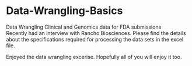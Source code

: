 # Data-Wrangling-Basics
Data Wrangling Clinical and Genomics data for FDA submissions  
Recently had an interview with Rancho Biosciences. 
Please find the details about the specifications required for processing the data sets in the excel file. 

Enjoyed the data wrangling excerise. Hopefully all of you will enjoy it too. 
